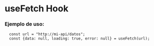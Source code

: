 # useFetch Hook

### Ejemplo de uso:
```
  const url = "http://mi-api/datos";
  const {data: null, loading: true, error: null} = useFetch(url);
```